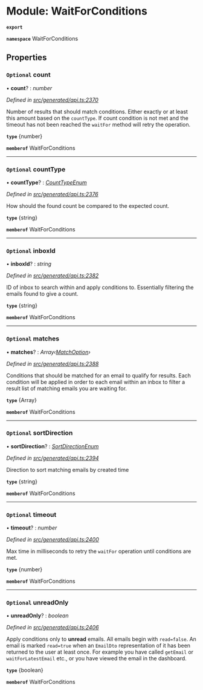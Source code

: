 # Module: WaitForConditions

**`export`** 

**`namespace`** WaitForConditions

## Properties

### `Optional` count

• **count**? : *number*

*Defined in [src/generated/api.ts:2370](https://github.com/mailslurp/mailslurp-client-ts-js/blob/45dbdd8/src/generated/api.ts#L2370)*

Number of results that should match conditions. Either exactly or at least this amount based on the `countType`. If count condition is not met and the timeout has not been reached the `waitFor` method will retry the operation.

**`type`** {number}

**`memberof`** WaitForConditions

___

### `Optional` countType

• **countType**? : *[CountTypeEnum](../enums/_generated_api_.waitforconditions.counttypeenum.md)*

*Defined in [src/generated/api.ts:2376](https://github.com/mailslurp/mailslurp-client-ts-js/blob/45dbdd8/src/generated/api.ts#L2376)*

How should the found count be compared to the expected count.

**`type`** {string}

**`memberof`** WaitForConditions

___

### `Optional` inboxId

• **inboxId**? : *string*

*Defined in [src/generated/api.ts:2382](https://github.com/mailslurp/mailslurp-client-ts-js/blob/45dbdd8/src/generated/api.ts#L2382)*

ID of inbox to search within and apply conditions to. Essentially filtering the emails found to give a count.

**`type`** {string}

**`memberof`** WaitForConditions

___

### `Optional` matches

• **matches**? : *Array‹[MatchOption](_generated_api_.matchoption.md)›*

*Defined in [src/generated/api.ts:2388](https://github.com/mailslurp/mailslurp-client-ts-js/blob/45dbdd8/src/generated/api.ts#L2388)*

Conditions that should be matched for an email to qualify for results. Each condition will be applied in order to each email within an inbox to filter a result list of matching emails you are waiting for.

**`type`** {Array<MatchOption>}

**`memberof`** WaitForConditions

___

### `Optional` sortDirection

• **sortDirection**? : *[SortDirectionEnum](../enums/_generated_api_.waitforconditions.sortdirectionenum.md)*

*Defined in [src/generated/api.ts:2394](https://github.com/mailslurp/mailslurp-client-ts-js/blob/45dbdd8/src/generated/api.ts#L2394)*

Direction to sort matching emails by created time

**`type`** {string}

**`memberof`** WaitForConditions

___

### `Optional` timeout

• **timeout**? : *number*

*Defined in [src/generated/api.ts:2400](https://github.com/mailslurp/mailslurp-client-ts-js/blob/45dbdd8/src/generated/api.ts#L2400)*

Max time in milliseconds to retry the `waitFor` operation until conditions are met.

**`type`** {number}

**`memberof`** WaitForConditions

___

### `Optional` unreadOnly

• **unreadOnly**? : *boolean*

*Defined in [src/generated/api.ts:2406](https://github.com/mailslurp/mailslurp-client-ts-js/blob/45dbdd8/src/generated/api.ts#L2406)*

Apply conditions only to **unread** emails. All emails begin with `read=false`. An email is marked `read=true` when an `EmailDto` representation of it has been returned to the user at least once. For example you have called `getEmail` or `waitForLatestEmail` etc., or you have viewed the email in the dashboard.

**`type`** {boolean}

**`memberof`** WaitForConditions
